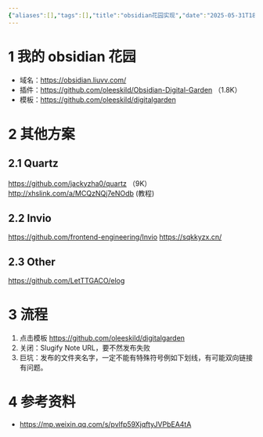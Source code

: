 ```yaml
---
{"aliases":[],"tags":[],"title":"obsidian花园实现","date":"2025-05-31T18:09:37+08:00","date_modify":"2025-07-25T23:43:43+08:00","dg-publish":true,"permalink":"/Publish/01_笔记备注/obsidian花园实现/","dgPassFrontmatter":true,"created":"2025-05-31T18:09:37+08:00","updated":"2025-07-25T23:43:43+08:00"}
---
```



# 1 我的 obsidian 花园

- 域名：<https://obsidian.liuvv.com/>
- 插件：<https://github.com/oleeskild/Obsidian-Digital-Garden> （1.8K）
- 模板：<https://github.com/oleeskild/digitalgarden>

# 2 其他方案

## 2.1 Quartz

<https://github.com/jackyzha0/quartz> （9K）
<http://xhslink.com/a/MCQzNQj7eNOdb> (教程)

## 2.2 Invio

<https://github.com/frontend-engineering/Invio>
<https://sqkkyzx.cn/>

## 2.3 Other

<https://github.com/LetTTGACO/elog>

# 3 流程

1. 点击模板 <https://github.com/oleeskild/digitalgarden>
2. 关闭：Slugify Note URL，要不然发布失败
3. 巨坑：发布的文件夹名字，一定不能有特殊符号例如下划线，有可能双向链接有问题。

# 4 参考资料

- <https://mp.weixin.qq.com/s/pvlfp59XjqftyJVPbEA4tA>
